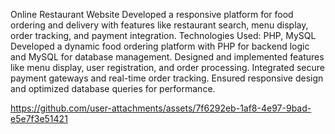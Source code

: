 Online Restaurant Website
Developed a responsive platform for food ordering and delivery with features like restaurant search, menu display, order tracking, and payment integration.
Technologies Used: PHP, MySQL
Developed a dynamic food ordering platform with PHP for backend logic and MySQL for database management.
Designed and implemented features like menu display, user registration, and order processing.
Integrated secure payment gateways and real-time order tracking.
Ensured responsive design and optimized database queries for performance.




https://github.com/user-attachments/assets/7f6292eb-1af8-4e97-9bad-e5e7f3e51421

